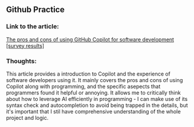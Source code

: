 ## Github Practice
### Link to the article:
[The pros and cons of using GitHub Copilot for software development [survey results]](https://www.future-processing.com/blog/the-pros-and-cons-of-using-github-copilot-for-software-development-survey-results/#what-is-github-copilot)

### Thoughts:
This article provides a introduction to Copilot and the experience of software developers using it. It mainly covers the pros and cons of using Copilot along with programming, and the specific asepects that programmers found it helpful or annoying. It allows me to critically think about how to leverage AI efficiently in programming - I can make use of its syntax check and autocompletion to avoid being trapped in the details, but it's important that I stil have comprehensive understanding of the whole project and logic.